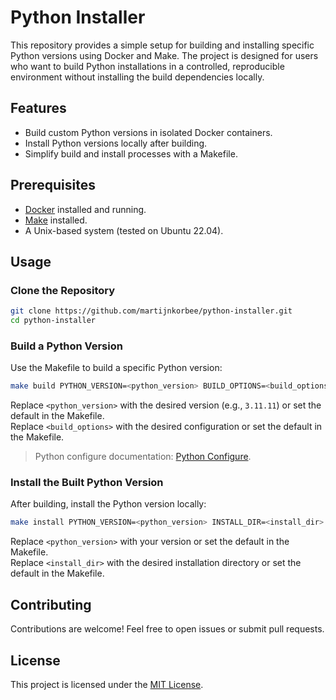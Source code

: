 # Python Installer

This repository provides a simple setup for building and installing specific Python versions using Docker and Make. The
project is designed for users who want to build Python installations in a controlled, reproducible environment without
installing the build dependencies locally.

## Features

- Build custom Python versions in isolated Docker containers.
- Install Python versions locally after building.
- Simplify build and install processes with a Makefile.

## Prerequisites

- [Docker](https://www.docker.com/) installed and running.
- [Make](https://www.gnu.org/software/make/) installed.
- A Unix-based system (tested on Ubuntu 22.04).

## Usage

### Clone the Repository

```bash
git clone https://github.com/martijnkorbee/python-installer.git
cd python-installer
```

### Build a Python Version

Use the Makefile to build a specific Python version:

```bash
make build PYTHON_VERSION=<python_version> BUILD_OPTIONS=<build_options>
```

Replace `<python_version>` with the desired version (e.g., `3.11.11`) or set the default in the Makefile.  
Replace `<build_options>` with the desired configuration or set the default in the Makefile.

> Python configure documentation: [Python Configure](https://docs.python.org/3/using/configure.html).

### Install the Built Python Version

After building, install the Python version locally:

```bash
make install PYTHON_VERSION=<python_version> INSTALL_DIR=<install_dir>
```

Replace `<python_version>` with your version or set the default in the Makefile.  
Replace `<install_dir>` with the desired installation directory or set the default in the Makefile.

## Contributing

Contributions are welcome! Feel free to open issues or submit pull requests.

## License

This project is licensed under the [MIT License](LICENSE).
